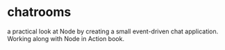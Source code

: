 # chatrooms
a practical look at Node by creating a small event-driven chat application. Working along with Node in Action book.
